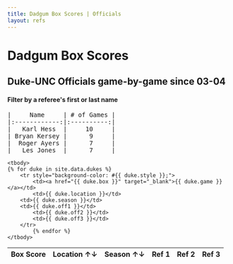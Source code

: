 ```yaml
---
title: Dadgum Box Scores | Officials
layout: refs
---
```


# Dadgum Box Scores 

## Duke-UNC Officials game-by-game since 03-04

#### Filter by a referee's first or last name

<pre class="huffman stilwata">
|     Name     | # of Games |
|:------------:|:----------:|
|   Karl Hess  |     10     |
| Bryan Kersey |      9     |
|  Roger Ayers |      7     |
|   Les Jones  |      7     |
</pre>

<table id="example" class="display center" cellspacing="0" width="100%">
	<thead>
         <tr> 
           <th data-sortable="false">Box Score</th>
           <th >Location ↑↓</th>
           <th >Season ↑↓</th>
           <th data-sortable="false">Ref 1</th>
           <th data-sortable="false">Ref 2</th>
           <th data-sortable="false">Ref 3</th>
         </tr>
     </thead>

    <tbody>
	{% for duke in site.data.dukes %}
		<tr style="background-color: #{{ duke.style }};">
  			<td><a href="{{ duke.box }}" target="_blank">{{ duke.game }}</a></td>
  			<td>{{ duke.location }}</td> 
        <td>{{ duke.season }}</td> 
        <td>{{ duke.off1 }}</td> 
  			<td>{{ duke.off2 }}</td>
  			<td>{{ duke.off3 }}</td>
        </tr>
  			{% endfor %}
    </tbody>
</table>


